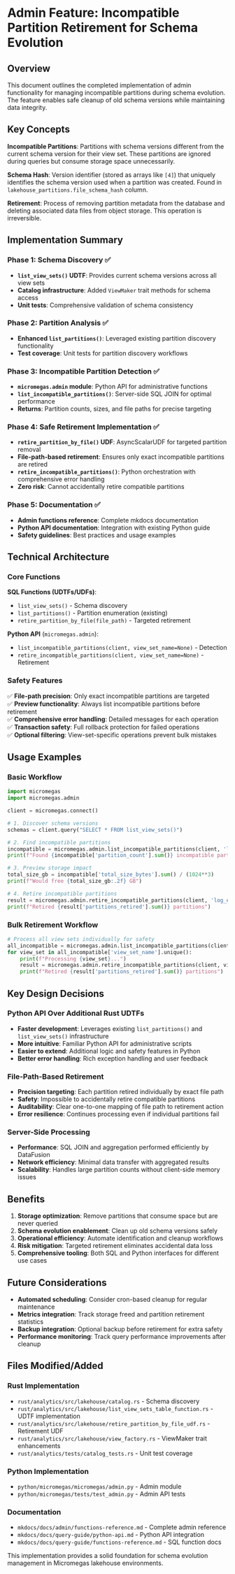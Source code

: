 # Admin Feature: Incompatible Partition Retirement for Schema Evolution

## Overview

This document outlines the completed implementation of admin functionality for managing incompatible partitions during schema evolution. The feature enables safe cleanup of old schema versions while maintaining data integrity.

## Key Concepts

**Incompatible Partitions**: Partitions with schema versions different from the current schema version for their view set. These partitions are ignored during queries but consume storage space unnecessarily.

**Schema Hash**: Version identifier (stored as arrays like `[4]`) that uniquely identifies the schema version used when a partition was created. Found in `lakehouse_partitions.file_schema_hash` column.

**Retirement**: Process of removing partition metadata from the database and deleting associated data files from object storage. This operation is irreversible.

## Implementation Summary

### Phase 1: Schema Discovery ✅
- **`list_view_sets()` UDTF**: Provides current schema versions across all view sets
- **Catalog infrastructure**: Added `ViewMaker` trait methods for schema access
- **Unit tests**: Comprehensive validation of schema consistency

### Phase 2: Partition Analysis ✅  
- **Enhanced `list_partitions()`**: Leveraged existing partition discovery functionality
- **Test coverage**: Unit tests for partition discovery workflows

### Phase 3: Incompatible Partition Detection ✅
- **`micromegas.admin` module**: Python API for administrative functions
- **`list_incompatible_partitions()`**: Server-side SQL JOIN for optimal performance
- **Returns**: Partition counts, sizes, and file paths for precise targeting

### Phase 4: Safe Retirement Implementation ✅
- **`retire_partition_by_file()` UDF**: AsyncScalarUDF for targeted partition removal
- **File-path-based retirement**: Ensures only exact incompatible partitions are retired
- **`retire_incompatible_partitions()`**: Python orchestration with comprehensive error handling
- **Zero risk**: Cannot accidentally retire compatible partitions

### Phase 5: Documentation ✅
- **Admin functions reference**: Complete mkdocs documentation
- **Python API documentation**: Integration with existing Python guide
- **Safety guidelines**: Best practices and usage examples

## Technical Architecture

### Core Functions

**SQL Functions (UDTFs/UDFs)**:
- `list_view_sets()` - Schema discovery
- `list_partitions()` - Partition enumeration (existing)
- `retire_partition_by_file(file_path)` - Targeted retirement

**Python API** (`micromegas.admin`):
- `list_incompatible_partitions(client, view_set_name=None)` - Detection
- `retire_incompatible_partitions(client, view_set_name=None)` - Retirement

### Safety Features

✅ **File-path precision**: Only exact incompatible partitions are targeted  
✅ **Preview functionality**: Always list incompatible partitions before retirement  
✅ **Comprehensive error handling**: Detailed messages for each operation  
✅ **Transaction safety**: Full rollback protection for failed operations  
✅ **Optional filtering**: View-set-specific operations prevent bulk mistakes

## Usage Examples

### Basic Workflow
```python
import micromegas
import micromegas.admin

client = micromegas.connect()

# 1. Discover schema versions
schemas = client.query("SELECT * FROM list_view_sets()")

# 2. Find incompatible partitions
incompatible = micromegas.admin.list_incompatible_partitions(client, 'log_entries')
print(f"Found {incompatible['partition_count'].sum()} incompatible partitions")

# 3. Preview storage impact
total_size_gb = incompatible['total_size_bytes'].sum() / (1024**3)
print(f"Would free {total_size_gb:.2f} GB")

# 4. Retire incompatible partitions
result = micromegas.admin.retire_incompatible_partitions(client, 'log_entries')
print(f"Retired {result['partitions_retired'].sum()} partitions")
```

### Bulk Retirement Workflow
```python
# Process all view sets individually for safety
all_incompatible = micromegas.admin.list_incompatible_partitions(client)
for view_set in all_incompatible['view_set_name'].unique():
    print(f"Processing {view_set}...")
    result = micromegas.admin.retire_incompatible_partitions(client, view_set)
    print(f"Retired {result['partitions_retired'].sum()} partitions")
```

## Key Design Decisions

### Python API Over Additional Rust UDTFs
- **Faster development**: Leverages existing `list_partitions()` and `list_view_sets()` infrastructure
- **More intuitive**: Familiar Python API for administrative scripts
- **Easier to extend**: Additional logic and safety features in Python
- **Better error handling**: Rich exception handling and user feedback

### File-Path-Based Retirement
- **Precision targeting**: Each partition retired individually by exact file path
- **Safety**: Impossible to accidentally retire compatible partitions
- **Auditability**: Clear one-to-one mapping of file path to retirement action
- **Error resilience**: Continues processing even if individual partitions fail

### Server-Side Processing
- **Performance**: SQL JOIN and aggregation performed efficiently by DataFusion
- **Network efficiency**: Minimal data transfer with aggregated results
- **Scalability**: Handles large partition counts without client-side memory issues

## Benefits

1. **Storage optimization**: Remove partitions that consume space but are never queried
2. **Schema evolution enablement**: Clean up old schema versions safely
3. **Operational efficiency**: Automate identification and cleanup workflows
4. **Risk mitigation**: Targeted retirement eliminates accidental data loss
5. **Comprehensive tooling**: Both SQL and Python interfaces for different use cases

## Future Considerations

- **Automated scheduling**: Consider cron-based cleanup for regular maintenance
- **Metrics integration**: Track storage freed and partition retirement statistics
- **Backup integration**: Optional backup before retirement for extra safety
- **Performance monitoring**: Track query performance improvements after cleanup

## Files Modified/Added

### Rust Implementation
- `rust/analytics/src/lakehouse/catalog.rs` - Schema discovery
- `rust/analytics/src/lakehouse/list_view_sets_table_function.rs` - UDTF implementation
- `rust/analytics/src/lakehouse/retire_partition_by_file_udf.rs` - Retirement UDF
- `rust/analytics/src/lakehouse/view_factory.rs` - ViewMaker trait enhancements
- `rust/analytics/tests/catalog_tests.rs` - Unit test coverage

### Python Implementation  
- `python/micromegas/micromegas/admin.py` - Admin module
- `python/micromegas/tests/test_admin.py` - Admin API tests

### Documentation
- `mkdocs/docs/admin/functions-reference.md` - Complete admin reference
- `mkdocs/docs/query-guide/python-api.md` - Python API integration
- `mkdocs/docs/query-guide/functions-reference.md` - SQL function docs

This implementation provides a solid foundation for schema evolution management in Micromegas lakehouse environments.
